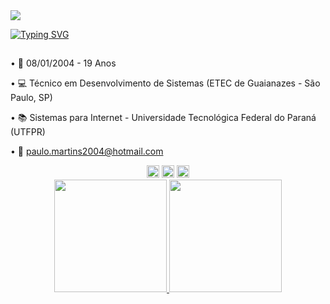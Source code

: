 <img src="https://capsule-render.vercel.app/api?type=waving&color=b31237&height=120&section=header" />

[![Typing SVG](https://readme-typing-svg.demolab.com?font=&weight=500&size=30&pause=1000&color=E91748&center=true&width=456&lines=Ol%C3%A1%2C+me+chamo+Paulo+Moreira)](https://git.io/typing-svg)


## 


• 📅 08/01/2004 - 19 Anos

• 💻 Técnico em Desenvolvimento de Sistemas (ETEC de Guaianazes - São Paulo, SP)

• 📚 Sistemas para Internet - Universidade Tecnológica Federal do Paraná (UTFPR)

• 📧 paulo.martins2004@hotmail.com

  
<div align="center">
  <a href="https://www.instagram.com/paulo_mmoreira/" target="_blank"><img src="https://img.shields.io/badge/-Instagram-%23E4405F?style=for-the-    badge&logo=instagram&logoColor=white" target="_blank"  height="20em"></a>
  <a href = "mailto:paulo.moreira2004@hotmail.com"><img src="https://img.shields.io/badge/Microsoft_Outlook-0078D4?style=for-the-badge&logo=microsoft-outlook&logoColor=white" target="_blank" height="20em"></a>
  <a href="https://www.linkedin.com/in/paulomoreira2004/" target="_blank"><img src="https://img.shields.io/badge/-LinkedIn-%230077B5?style=for-the-badge&logo=linkedin&logoColor=white" height="20em" target="_blank"></a> 
</div>

<div align="center">
  <a href="https://github.com/PauloMoreiraa">
  <img height="180em" src="https://github-readme-stats.vercel.app/api?username=paulomoreiraa&show_icons=true&theme=transparent"/>
  <img height="180em" src="https://github-readme-stats.vercel.app/api/top-langs/?username=paulomoreiraa&show_icons=true&layout=compact&theme=transparent"/>
</div>
